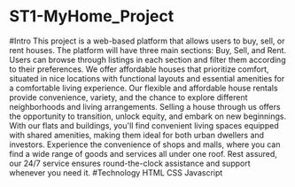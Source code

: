 # ST1-MyHome_Project

#Intro
This project is a web-based platform that allows users to buy, sell, or rent houses. The platform will have three main sections: Buy, Sell, and Rent. Users can browse through listings in each section and filter them according to their preferences.
We offer affordable houses that prioritize comfort, situated in nice locations with functional layouts and essential amenities for a comfortable living experience. Our flexible and affordable house rentals provide convenience, variety, and the chance to explore different neighborhoods and living arrangements. Selling a house through us offers the opportunity to transition, unlock equity, and embark on new beginnings. With our flats and buildings, you'll find convenient living spaces equipped with shared amenities, making them ideal for both urban dwellers and investors. Experience the convenience of shops and malls, where you can find a wide range of goods and services all under one roof. Rest assured, our 24/7 service ensures round-the-clock assistance and support whenever you need it.
#Technology
HTML
CSS
Javascript
